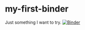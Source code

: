 # my-first-binder
Just something I want to try. 
[![Binder](https://mybinder.org/badge_logo.svg)](https://mybinder.org/v2/gh/yookontian/my-first-binder/HEAD)

